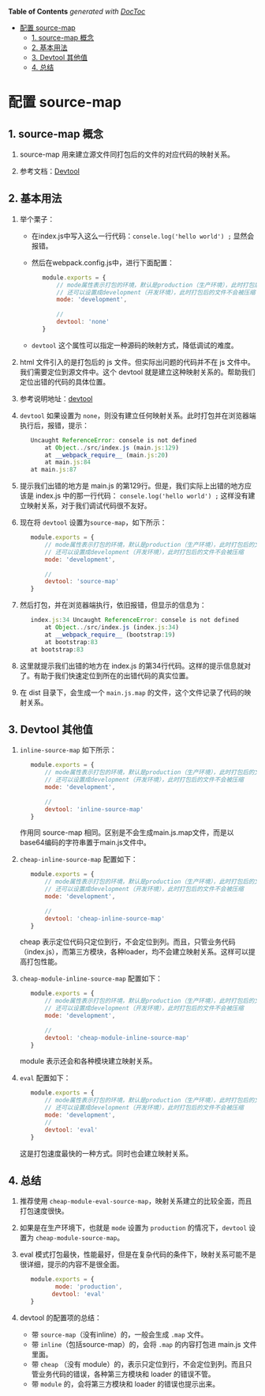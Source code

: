 <!-- START doctoc generated TOC please keep comment here to allow auto update -->
<!-- DON'T EDIT THIS SECTION, INSTEAD RE-RUN doctoc TO UPDATE -->
**Table of Contents**  *generated with [DocToc](https://github.com/thlorenz/doctoc)*

- [配置 source-map](#%E9%85%8D%E7%BD%AE-source-map)
  - [1. source-map 概念](#1-source-map-%E6%A6%82%E5%BF%B5)
  - [2. 基本用法](#2-%E5%9F%BA%E6%9C%AC%E7%94%A8%E6%B3%95)
  - [3. Devtool 其他值](#3-devtool-%E5%85%B6%E4%BB%96%E5%80%BC)
  - [4. 总结](#4-%E6%80%BB%E7%BB%93)

<!-- END doctoc generated TOC please keep comment here to allow auto update -->

# 配置 source-map

## 1. source-map 概念

1. source-map 用来建立源文件同打包后的文件的对应代码的映射关系。

2. 参考文档：[Devtool](https://v4.webpack.js.org/configuration/devtool/#devtool)

## 2. 基本用法

1. 举个栗子：
   - 在index.js中写入这么一行代码：`consele.log('hello world') ;` 显然会报错。
   - 然后在webpack.config.js中，进行下面配置：
     ```javascript
        module.exports = {
            // mode属性表示打包的环境，默认是production（生产环境），此时打包后的文件会被压缩
            // 还可以设置成development（开发环境），此时打包后的文件不会被压缩
            mode: 'development',
        
            //
            devtool: 'none'
        }
     ```

   - `devtool` 这个属性可以指定一种源码的映射方式，降低调试的难度。
   
3. html 文件引入的是打包后的 js 文件。但实际出问题的代码并不在 js 文件中。我们需要定位到源文件中。这个 devtool 就是建立这种映射关系的。帮助我们定位出错的代码的具体位置。

4. 参考说明地址：[devtool](https://v4.webpack.js.org/configuration/devtool/#devtool)

5. `devtool` 如果设置为 `none`，则没有建立任何映射关系。此时打包并在浏览器端执行后，报错，提示：
   ```javascript
      Uncaught ReferenceError: consele is not defined
          at Object../src/index.js (main.js:129)
          at __webpack_require__ (main.js:20)
          at main.js:84
      at main.js:87
   ```
6. 提示我们出错的地方是 main.js 的第129行。但是，我们实际上出错的地方应该是 index.js 中的那一行代码：
`consele.log('hello world') ;`
这样没有建立映射关系，对于我们调试代码很不友好。

7. 现在将 `devtool` 设置为`source-map`，如下所示：
   ```javascript
      module.exports = {
          // mode属性表示打包的环境，默认是production（生产环境），此时打包后的文件会被压缩
          // 还可以设置成development（开发环境），此时打包后的文件不会被压缩
          mode: 'development',
      
          //
          devtool: 'source-map'
      }
   ```

8. 然后打包，并在浏览器端执行，依旧报错，但显示的信息为：
   ```javascript
      index.js:34 Uncaught ReferenceError: consele is not defined
          at Object../src/index.js (index.js:34)
          at __webpack_require__ (bootstrap:19)
          at bootstrap:83
      at bootstrap:83
   ```

9. 这里就提示我们出错的地方在 index.js 的第34行代码。这样的提示信息就对了。有助于我们快速定位到所在的出错代码的真实位置。
10. 在 dist 目录下，会生成一个 `main.js.map` 的文件，这个文件记录了代码的映射关系。

## 3. Devtool 其他值

1. `inline-source-map` 如下所示：
    ```javascript
       module.exports = {
           // mode属性表示打包的环境，默认是production（生产环境），此时打包后的文件会被压缩
           // 还可以设置成development（开发环境），此时打包后的文件不会被压缩
           mode: 'development',
       
           //
           devtool: 'inline-source-map'
       }
    ```

    作用同 source-map 相同。区别是不会生成main.js.map文件，而是以base64编码的字符串置于main.js文件中。
    
2. `cheap-inline-source-map` 配置如下：
    ```javascript
       module.exports = {
           // mode属性表示打包的环境，默认是production（生产环境），此时打包后的文件会被压缩
           // 还可以设置成development（开发环境），此时打包后的文件不会被压缩
           mode: 'development',
       
           //
           devtool: 'cheap-inline-source-map'
       }
    ```
    cheap 表示定位代码只定位到行，不会定位到列。而且，只管业务代码（index.js），而第三方模块，各种loader，均不会建立映射关系。这样可以提高打包性能。

3. `cheap-module-inline-source-map` 配置如下：
    ```javascript
       module.exports = {
           // mode属性表示打包的环境，默认是production（生产环境），此时打包后的文件会被压缩
           // 还可以设置成development（开发环境），此时打包后的文件不会被压缩
           mode: 'development',
       
           //
           devtool: 'cheap-module-inline-source-map'
       }
    ```
    module 表示还会和各种模块建立映射关系。

4. `eval` 配置如下：
    ```javascript
       module.exports = {
           // mode属性表示打包的环境，默认是production（生产环境），此时打包后的文件会被压缩
           // 还可以设置成development（开发环境），此时打包后的文件不会被压缩
           mode: 'development',
           //
           devtool: 'eval'
       }
    ```
    这是打包速度最快的一种方式。同时也会建立映射关系。

## 4. 总结

1. 推荐使用 `cheap-module-eval-source-map`，映射关系建立的比较全面，而且打包速度很快。

2. 如果是在生产环境下，也就是 `mode` 设置为 `production` 的情况下，`devtool` 设置为 `cheap-module-source-map`。

3. eval 模式打包最快，性能最好，但是在复杂代码的条件下，映射关系可能不是很详细，提示的内容不是很全面。
    ```javascript
       module.exports = {
              mode: 'production',
             devtool: 'eval'
       }
    ```
4. devtool 的配置项的总结：
   - 带 `source-map`（没有inline）的，一般会生成 `.map` 文件。
   - 带 `inline`（包括source-map）的，会将 `.map` 的内容打包进 main.js 文件里面。
   - 带 `cheap` （没有 module）的，表示只定位到行，不会定位到列。而且只管业务代码的错误，各种第三方模块和 loader 的错误不管。
   - 带 `module` 的，会将第三方模块和 loader 的错误也提示出来。
